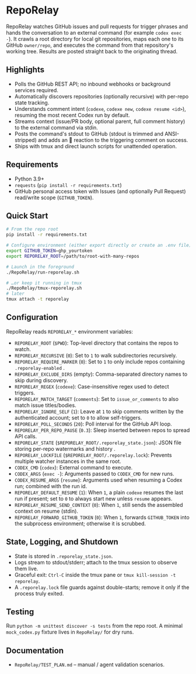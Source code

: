 # RepoRelay

RepoRelay watches GitHub issues and pull requests for trigger phrases and hands the conversation to an external command (for example `codex exec -`). It crawls a root directory for local git repositories, maps each one to its GitHub `owner/repo`, and executes the command from that repository's working tree. Results are posted straight back to the originating thread.

## Highlights
- Polls the GitHub REST API; no inbound webhooks or background services required.
- Automatically discovers repositories (optionally recursive) with per-repo state tracking.
- Understands comment intent (`codexe`, `codexe new`, `codexe resume <id>`), resuming the most recent Codex run by default.
- Streams context (issue/PR body, optional parent, full comment history) to the external command via stdin.
- Posts the command's stdout to GitHub (stdout is trimmed and ANSI-stripped) and adds an 👀 reaction to the triggering comment on success.
- Ships with tmux and direct launch scripts for unattended operation.

## Requirements
- Python 3.9+
- `requests` (`pip install -r requirements.txt`)
- GitHub personal access token with Issues (and optionally Pull Request) read/write scope (`GITHUB_TOKEN`).

## Quick Start
```bash
# From the repo root
pip install -r requirements.txt

# Configure environment (either export directly or create an .env file)
export GITHUB_TOKEN=ghp_yourtoken
export REPORELAY_ROOT=/path/to/root-with-many-repos

# Launch in the foreground
./RepoRelay/run-reporelay.sh

# …or keep it running in tmux
./RepoRelay/tmux-reporelay.sh
# later
tmux attach -t reporelay
```

## Configuration
RepoRelay reads `REPORELAY_*` environment variables:
- `REPORELAY_ROOT` (`$PWD`): Top-level directory that contains the repos to watch.
- `REPORELAY_RECURSIVE` (`0`): Set to `1` to walk subdirectories recursively.
- `REPORELAY_REQUIRE_MARKER` (`0`): Set to `1` to only include repos containing `.reporelay-enabled` .
- `REPORELAY_EXCLUDE_DIRS` (empty): Comma-separated directory names to skip during discovery.
- `REPORELAY_REGEX` (`codexe`): Case-insensitive regex used to detect triggers.
- `REPORELAY_MATCH_TARGET` (`comments`): Set to `issue_or_comments` to also match issue titles/bodies.
- `REPORELAY_IGNORE_SELF` (`1`): Leave at `1` to skip comments written by the authenticated account; set to `0` to allow self-triggers.
- `REPORELAY_POLL_SECONDS` (`20`): Poll interval for the GitHub API loop.
- `REPORELAY_PER_REPO_PAUSE` (`0.3`): Sleep inserted between repos to spread API calls.
- `REPORELAY_STATE` (`$REPORELAY_ROOT/.reporelay_state.json`): JSON file storing per-repo watermarks and history .
- `REPORELAY_LOCKFILE` (`$REPORELAY_ROOT/.reporelay.lock`): Prevents multiple watcher instances in the same root.
- `CODEX_CMD` (`codex`): External command to execute.
- `CODEX_ARGS` (`exec -`): Arguments passed to `CODEX_CMD` for new runs.
- `CODEX_RESUME_ARGS` (`resume`): Arguments used when resuming a Codex run; combined with the run id.
- `REPORELAY_DEFAULT_RESUME` (`1`): When `1`, a plain `codexe` resumes the last run if present; set to `0` to always start new unless `resume` appears.
- `REPORELAY_RESUME_SEND_CONTEXT` (`0`): When `1`, still sends the assembled context on resume (stdin).
- `REPORELAY_FORWARD_GITHUB_TOKEN` (`0`): When `1`, forwards `GITHUB_TOKEN` into the subprocess environment; otherwise it is scrubbed.

## State, Logging, and Shutdown
- State is stored in `.reporelay_state.json`.
- Logs stream to stdout/stderr; attach to the tmux session to observe them live.
- Graceful exit: `Ctrl-C` inside the tmux pane or `tmux kill-session -t reporelay`.
- A `.reporelay.lock` file guards against double-starts; remove it only if the process truly exited.

## Testing
Run `python -m unittest discover -s tests` from the repo root. A minimal `mock_codex.py` fixture lives in `RepoRelay/` for dry runs.

## Documentation
- `RepoRelay/TEST_PLAN.md` – manual / agent validation scenarios.
